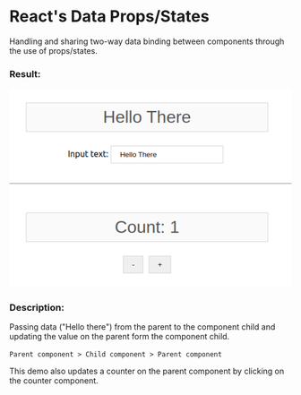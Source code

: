 <h1>React's Data Props/States</h1>

Handling and sharing two-way data binding between components through the use of props/states.

<h3>Result:</h3>

![result](../doc.imgs/data-props.png "result")

<h3>Description:</h3>

Passing data ("Hello there") from the parent to the component child and updating the value on the parent form the component child.

`Parent component > Child component > Parent component`

This demo also updates a counter on the parent component by clicking on the counter component.
